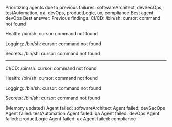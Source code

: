 Prioritizing agents due to previous failures: softwareArchitect, devSecOps, testAutomation, qa,
devOps, productLogic, ux, compliance
Best agent: devOps
Best answer:
Previous findings:
CI/CD: /bin/sh: cursor: command not found

Health: /bin/sh: cursor: command not found

Logging: /bin/sh: cursor: command not found

Secrets: /bin/sh: cursor: command not found

---
CI/CD: /bin/sh: cursor: command not found

Health: /bin/sh: cursor: command not found

Logging: /bin/sh: cursor: command not found

Secrets: /bin/sh: cursor: command not found

(Memory updated)
Agent failed: softwareArchitect
Agent failed: devSecOps
Agent failed: testAutomation
Agent failed: qa
Agent failed: devOps
Agent failed: productLogic
Agent failed: ux
Agent failed: compliance
